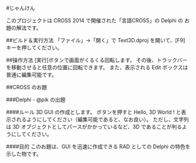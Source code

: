 ﻿#じゃんけん

このプロジェクトは CROSS 2014 で開催された「言語CROSS」の Delphi の お題の解法です。

##ビルド＆実行方法
「ファイル」→「開く」で Text3D.dproj を開いて、[F9] キーを押してください。

##操作方法
[実行]ボタンで画面がくるくる回転します。
その後、トラックバーを移動させると任意の位置に回転できます。
また、表示される Edit ボックスは普通に編集可能です。

##CROSS のお題

###Delphi - @pik の出題

####ルール
3D GUI の作成とします。
ボタンを押すと Hello, 3D World ! と表示されるようにしてください（編集可能であると、なお良い）。
ただし、文字列は 3D オブジェクトとしてパースがかかっているなど、3D であることが判るようにしてください。

####目的
このお題は、GUI を迅速に作成できる RAD としての Delphi の特色を示した物です。

